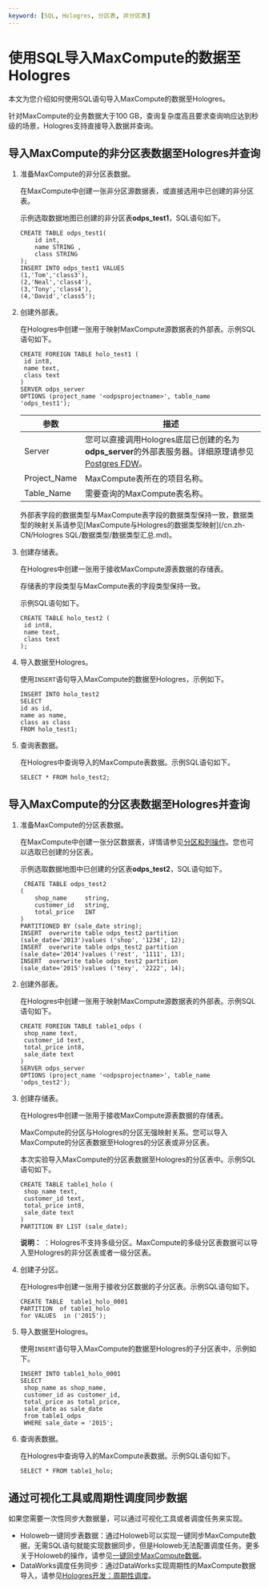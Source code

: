 ```yaml
---
keyword: [SQL, Hologres, 分区表, 非分区表]
---
```


# 使用SQL导入MaxCompute的数据至Hologres

本文为您介绍如何使用SQL语句导入MaxCompute的数据至Hologres。

针对MaxCompute的业务数据大于100 GB，查询复杂度高且要求查询响应达到秒级的场景，Hologres支持直接导入数据并查询。

## 导入MaxCompute的非分区表数据至Hologres并查询

1.  准备MaxCompute的非分区表数据。

    在MaxCompute中创建一张非分区源数据表，或直接选用中已创建的非分区表。

    示例选取数据地图已创建的非分区表**odps\_test1**，SQL语句如下。

    ```
    CREATE TABLE odps_test1(
        id int,
        name STRING ,
        class STRING 
    );
    INSERT INTO odps_test1 VALUES 
    (1,'Tom','class3'),
    (2,'Neal','class4'),
    (3,'Tony','class4'),
    (4,'David','class5');
    ```

2.  创建外部表。

    在Hologres中创建一张用于映射MaxCompute源数据表的外部表。示例SQL语句如下。

    ```
    CREATE FOREIGN TABLE holo_test1 (
     id int8,
     name text,
     class text
    )
    SERVER odps_server
    OPTIONS (project_name '<odpsprojectname>', table_name 'odps_test1');
    ```

    |参数|描述|
    |--|--|
    |Server|您可以直接调用Hologres底层已创建的名为**odps\_server**的外部表服务器。详细原理请参见[Postgres FDW](https://www.postgresql.org/docs/11/postgres-fdw.html?spm=a2c4g.11186623.2.11.7e476020Gyif3k)。|
    |Project\_Name|MaxCompute表所在的项目名称。|
    |Table\_Name|需要查询的MaxCompute表名称。|

    外部表字段的数据类型与MaxCompute表字段的数据类型保持一致，数据类型的映射关系请参见[MaxCompute与Hologres的数据类型映射](/cn.zh-CN/Hologres SQL/数据类型/数据类型汇总.md)。

3.  创建存储表。

    在Hologres中创建一张用于接收MaxCompute源表数据的存储表。

    存储表的字段类型与MaxCompute表的字段类型保持一致。

    示例SQL语句如下。

    ```
    CREATE TABLE holo_test2 (
     id int8,
     name text,
     class text
    );
    ```

4.  导入数据至Hologres。

    使用`INSERT`语句导入MaxCompute的数据至Hologres，示例如下。

    ```
    INSERT INTO holo_test2
    SELECT 
    id as id,
    name as name,
    class as class
    FROM holo_test1;
    ```

5.  查询表数据。

    在Hologres中查询导入的MaxCompute表数据。示例SQL语句如下。

    ```
    SELECT * FROM holo_test2;
    ```


## 导入MaxCompute的分区表数据至Hologres并查询

1.  准备MaxCompute的分区表数据。

    在MaxCompute中创建一张分区数据表，详情请参见[分区和列操作](/cn.zh-CN/开发/SQL及函数/DDL语句/分区和列操作.md)。您也可以选取已创建的分区表。

    示例选取数据地图中已创建的分区表**odps\_test2**，SQL语句如下。

    ```
     CREATE TABLE odps_test2
    (
        shop_name     string,
        customer_id   string,
        total_price   INT 
    )
    PARTITIONED BY (sale_date string);
    INSERT  overwrite table odps_test2 partition (sale_date='2013')values ('shop', '1234', 12);
    INSERT  overwrite table odps_test2 partition (sale_date='2014')values ('rest', '1111', 13);
    INSERT  overwrite table odps_test2 partition (sale_date='2015')values ('texy', '2222', 14);
    ```

2.  创建外部表。

    在Hologres中创建一张用于映射MaxCompute源数据表的外部表。示例SQL语句如下。

    ```
    CREATE FOREIGN TABLE table1_odps (
     shop_name text,
     customer_id text,
     total_price int8,
     sale_date text
    )
    SERVER odps_server
    OPTIONS (project_name '<odpsprojectname>', table_name 'odps_test2');
    ```

3.  创建存储表。

    在Hologres中创建一张用于接收MaxCompute源表数据的存储表。

    MaxCompute的分区与Hologres的分区无强映射关系。您可以导入MaxCompute的分区表数据至Hologres的分区表或非分区表。

    本次实验导入MaxCompute的分区表数据至Hologres的分区表中。示例SQL语句如下。

    ```
    CREATE TABLE table1_holo (
     shop_name text,
     customer_id text,
     total_price int8,
     sale_date text
    )
    PARTITION BY LIST (sale_date);
    ```

    **说明：** ：Hologres不支持多级分区。MaxCompute的多级分区表数据可以导入至Hologres的非分区表或者一级分区表。

4.  创建子分区。

    在Hologres中创建一张用于接收分区数据的子分区表。示例SQL语句如下。

    ```
    CREATE TABLE  table1_holo_0001
    PARTITION  of table1_holo
    for VALUES  in ('2015');
    ```

5.  导入数据至Hologres。

    使用`INSERT`语句导入MaxCompute的数据至Hologres的子分区表中，示例如下。

    ```
    INSERT INTO table1_holo_0001
    SELECT
     shop_name as shop_name,
     customer_id as customer_id,
     total_price as total_price,
     sale_date as sale_date
     from table1_odps
     WHERE sale_date = '2015';
    ```

6.  查询表数据。

    在Hologres中查询导入的MaxCompute表数据。示例SQL语句如下。

    ```
    SELECT * FROM table1_holo;
    ```


## 通过可视化工具或周期性调度同步数据

如果您需要一次性同步大数据量，可以通过可视化工具或者调度任务来实现。

-   Holoweb一键同步表数据：通过Holoweb可以实现一键同步MaxCompute数据，无需SQL语句就能实现数据同步，但是Holoweb无法配置调度任务。更多关于Holoweb的操作，请参见[一键同步MaxCompute数据](/cn.zh-CN/连接开发工具/HoloWeb/连接管理/MaxCompute加速/一键同步MaxCompute数据.md)。
-   DataWorks调度任务同步：通过DataWorks实现周期性的MaxCompute数据导入，请参见[Hologres开发：周期性调度](/cn.zh-CN/连接开发工具/DataWorks数仓开发/数据开发/Hologres开发：周期性调度.md)。

